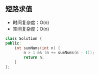 ## 短路求值

- 时间复杂度：O(n)
- 空间复杂度：O(n)

```c++
class Solution {
public:
    int sumNums(int n) {
        n > 1 && (n += sumNums(n - 1));
        return n;
    }
};
```
